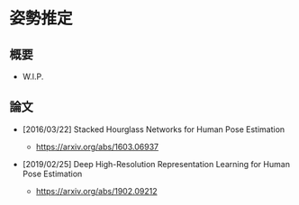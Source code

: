 # 姿勢推定

## 概要

- W.I.P.

## 論文

- [2016/03/22] Stacked Hourglass Networks for Human Pose Estimation
  - https://arxiv.org/abs/1603.06937

- [2019/02/25] Deep High-Resolution Representation Learning for Human Pose Estimation
  - https://arxiv.org/abs/1902.09212